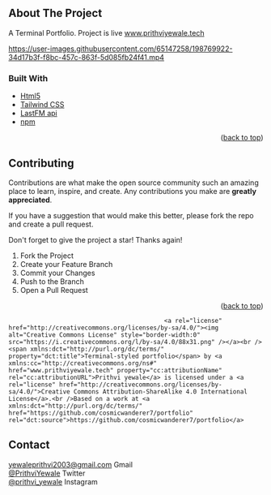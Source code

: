 ## About The Project
 A Terminal Portfolio. 
 Project is live www.prithviyewale.tech


https://user-images.githubusercontent.com/65147258/198769922-34d17b3f-f8bc-457c-863f-5d085fb24f41.mp4

### Built With


* [Html5](https://developer.mozilla.org/en-US/docs/Web/HTML)
* [Tailwind CSS](https://tailwindcss.com/)
* [LastFM api](https://www.last.fm/api)
* [npm](https://www.npmjs.com/)


<p align="right">(<a href="#about-the-project">back to top</a>)</p>

<!-- CONTRIBUTING -->
## Contributing

Contributions are what make the open source community such an amazing place to learn, inspire, and create. Any contributions you make are **greatly appreciated**.

If you have a suggestion that would make this better, please fork the repo and create a pull request. 

Don't forget to give the project a star! Thanks again!

1. Fork the Project
2. Create your Feature Branch
3. Commit your Changes 
5. Push to the Branch 
6. Open a Pull Request

<p align="right">(<a href="#about-the-project">back to top</a>)</p>



                                               <a rel="license" href="http://creativecommons.org/licenses/by-sa/4.0/"><img alt="Creative Commons License" style="border-width:0" src="https://i.creativecommons.org/l/by-sa/4.0/88x31.png" /></a><br /><span xmlns:dct="http://purl.org/dc/terms/" property="dct:title">Terminal-styled portfolio</span> by <a xmlns:cc="http://creativecommons.org/ns#" href="www.prithviyewale.tech" property="cc:attributionName" rel="cc:attributionURL">Prithvi yewale</a> is licensed under a <a rel="license" href="http://creativecommons.org/licenses/by-sa/4.0/">Creative Commons Attribution-ShareAlike 4.0 International License</a>.<br />Based on a work at <a xmlns:dct="http://purl.org/dc/terms/" href="https://github.com/cosmicwanderer7/portfolio" rel="dct:source">https://github.com/cosmicwanderer7/portfolio</a> 


<!-- CONTACT -->
## Contact
  yewaleprithvi2003@gmail.com Gmail <br>
 [@PrithviYewale](https://twitter.com/PrithviYewale) Twitter <br>
 [@prithvi_yewale](https://www.instagram.com/prithvi_yewale) Instagram <br>
 
                    
